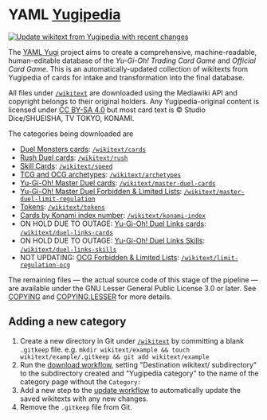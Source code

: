 # YAML [Yugipedia](https://yugipedia.com)

[![Update wikitext from Yugipedia with recent changes](https://github.com/DawnbrandBots/yaml-yugipedia/actions/workflows/update.yml/badge.svg)](https://github.com/DawnbrandBots/yaml-yugipedia/actions/workflows/update.yml)

The [YAML Yugi](https://github.com/DawnbrandBots/yaml-yugi) project aims to create a comprehensive, machine-readable,
human-editable database of the _Yu-Gi-Oh! Trading Card Game_ and _Official Card Game_. This is an automatically-updated
collection of wikitexts from Yugipedia of cards for intake and transformation into the final database.

All files under [`/wikitext`](/wikitext) are downloaded using the Mediawiki API and copyright belongs to their original
holders. Any Yugipedia-original content is licensed under [CC BY-SA 4.0](https://yugipedia.com/wiki/Yugipedia:Licensing)
but most card text is &copy; Studio Dice/SHUEISHA, TV TOKYO, KONAMI.

The categories being downloaded are
- [Duel Monsters cards](https://yugipedia.com/wiki/Category:Duel_Monsters_cards): [`/wikitext/cards`](/wikitext/cards)
- [Rush Duel cards](https://yugipedia.com/wiki/Category:Rush_Duel_cards): [`/wikitext/rush`](/wikitext/rush)
- [Skill Cards](https://yugipedia.com/wiki/Category:Skill_Cards): [`/wikitext/speed`](/wikitext/speed)
- [TCG and OCG archetypes](https://yugipedia.com/wiki/Category:TCG_and_OCG_archetypes): [`/wikitext/archetypes`](/wikitext/archetypes)
- [Yu-Gi-Oh! Master Duel cards](https://yugipedia.com/wiki/Category:Yu-Gi-Oh!_Master_Duel_cards): [`/wikitext/master-duel-cards`](/wikitext/master-duel-cards)
- [Yu-Gi-Oh! Master Duel Forbidden & Limited Lists](https://yugipedia.com/wiki/Category:Yu-Gi-Oh!_Master_Duel_Forbidden_%26_Limited_Lists): [`/wikitext/master-duel-limit-regulation`](/wikitext/master-duel-limit-regulation)
- [Tokens](https://yugipedia.com/wiki/Category:Tokens): [`/wikitext/tokens`](/wikitext/tokens)
- [Cards by Konami index number](https://yugipedia.com/wiki/Category:Cards_by_Konami_index_number): [`/wikitext/konami-index`](/wikitext/konami-index)
- ON HOLD DUE TO OUTAGE: [Yu-Gi-Oh! Duel Links cards](https://yugipedia.com/wiki/Category:Yu-Gi-Oh!_Duel_Links_cards): [`/wikitext/duel-links-cards`](/wikitext/duel-links-cards)
- ON HOLD DUE TO OUTAGE: [Yu-Gi-Oh! Duel Links Skills](https://yugipedia.com/wiki/Category:Yu-Gi-Oh!_Duel_Links_Skills): [`/wikitext/duel-links-skills`](/wikitext/duel-links-skills)
- NOT UPDATING: [OCG Forbidden & Limited Lists](https://yugipedia.com/wiki/Category:OCG_Forbidden_%26_Limited_Lists): [`/wikitext/limit-regulation-ocg`](/wikitext/limit-regulation-ocg)

The remaining files — the actual source code of this stage of the pipeline — are available under the
GNU Lesser General Public License 3.0 or later. See [COPYING](./COPYING) and [COPYING.LESSER](./COPYING.LESSER)
for more details.

## Adding a new category

1. Create a new directory in Git under [`/wikitext`](/wikitext) by committing a blank `.gitkeep` file. e.g. `mkdir wikitext/example && touch wikitext/example/.gitkeep && git add wikitext/example`
1. Run the [download workflow](https://github.com/DawnbrandBots/yaml-yugipedia/actions/workflows/download.yml), setting "Destination wikitext/ subdirectory" to the subdirectory created and "Yugipedia category" to the name of the category page without the `Category:`
1. Add a new step to the [update workflow](https://github.com/DawnbrandBots/yaml-yugipedia/blob/master/.github/workflows/update.yml) to automatically update the saved wikitexts with any new changes.
1. Remove the `.gitkeep` file from Git.
